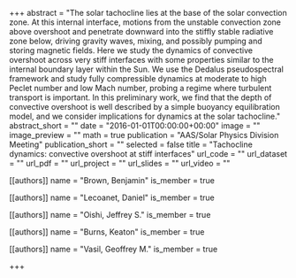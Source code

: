 +++
abstract = "The solar tachocline lies at the base of the solar convection zone. At this internal interface, motions from the unstable convection zone above overshoot and penetrate downward into the stiffly stable radiative zone below, driving gravity waves, mixing, and possibly pumping and storing magnetic fields. Here we study the dynamics of convective overshoot across very stiff interfaces with some properties similar to the internal boundary layer within the Sun. We use the Dedalus pseudospectral framework and study fully compressible dynamics at moderate to high Peclet number and low Mach number, probing a regime where turbulent transport is important. In this preliminary work, we find that the depth of convective overshoot is well described by a simple buoyancy equilibration model, and we consider implications for dynamics at the solar tachocline."
abstract_short = ""
date = "2016-01-01T00:00:00+00:00"
image = ""
image_preview = ""
math = true
publication = "AAS/Solar Physics Division Meeting"
publication_short = ""
selected = false
title = "Tachocline dynamics: convective overshoot at stiff interfaces"
url_code = ""
url_dataset = ""
url_pdf = ""
url_project = ""
url_slides = ""
url_video = ""



[[authors]]
    name = "Brown, Benjamin"
    is_member = true


[[authors]]
    name = "Lecoanet, Daniel"
    is_member = true


[[authors]]
    name = "Oishi, Jeffrey S."
    is_member = true


[[authors]]
    name = "Burns, Keaton"
    is_member = true


[[authors]]
    name = "Vasil, Geoffrey M."
    is_member = true

+++
 